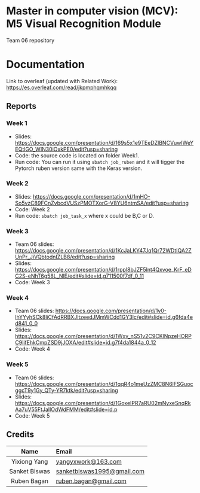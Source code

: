 # Master in computer vision (MCV): M5 Visual Recognition Module

Team 06 repository

# Documentation

Link to overleaf (updated with Related Work): https://es.overleaf.com/read/jkpmphqmhkqq

## Reports

### Week 1
* Slides: https://docs.google.com/presentation/d/169s5x1e9TEeDZlBNCVuwIWeYEQtlGO_WIN30iOxkPE0/edit?usp=sharing
* Code: the source code is located on folder Week1. 
* Run code: You can run it using `sbatch job_ruben` and it will tigger the Pytorch ruben version same with the Keras version.

### Week 2
* Slides: https://docs.google.com/presentation/d/1mHO-So5vzC89FCnZvbcdVUSzPMOTXorG-V8YU6ntmSA/edit?usp=sharing
* Code: Week 2
* Run code: `sbatch job_task_x` where x could be B,C or D.

### Week 3
* Team 06 slides: https://docs.google.com/presentation/d/1KcJaLKY47Jq1Qr72WDtIQA2ZUnPr_JiVQbtodnIZLB8/edit?usp=sharing
* Slides: https://docs.google.com/presentation/d/1rppl8bJZF5lnt4Qxvoe_KrF_eDC2S-eNhT6g58L_NlE/edit#slide=id.g711500f7df_0_11
* Code: Week 3

### Week 4
* Team 06 slides: https://docs.google.com/presentation/d/1y0-lhYYyhSCk8liCfAdRRBXJltzeedJMmWCdd1GY3Ic/edit#slide=id.g6fda4ed841_0_0
* Slides: https://docs.google.com/presentation/d/1Wxv_nS51v2C9CKlNpzeHORPC9lifEhkCmpZSD9jJOXA/edit#slide=id.g7f4da1844a_0_12
* Code: Week 4

### Week 5
* Team 06 slides: https://docs.google.com/presentation/d/1qqR4o1meUzZMC8N6lFSGuocggcT9y1Gy_QTy-YR7ktk/edit?usp=sharing
* Slides: https://docs.google.com/presentation/d/1GoxeIPR7aRU02mNyxeSnqRkAa7uV55FtJaIlOdWdFMM/edit#slide=id.p
* Code: Week 5

## Credits

| Name | Email |
|:----:|:------|
| Yixiong Yang | yangyxwork@163.com |
| Sanket Biswas | sanketbiswas1995@gmail.com |
| Ruben Bagan | ruben.bagan@gmail.com |

